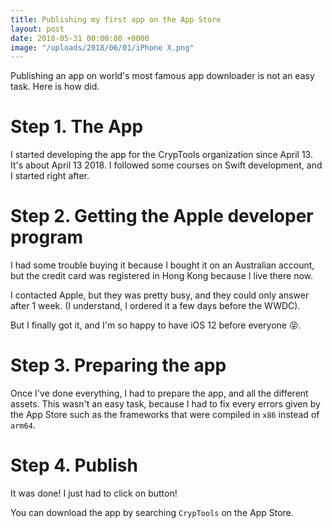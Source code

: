 ```yaml
---
title: Publishing my first app on the App Store
layout: post
date: 2018-05-31 00:00:00 +0000
image: "/uploads/2018/06/01/iPhone X.png"
---
```

Publishing an app on world's most famous app downloader is not an easy task. Here is how did.

# Step 1. The App

I started developing the app for the CrypTools organization since April 13. It's about <span class="ago">April 13 2018</span>. I followed some courses on Swift development, and I started right after.

# Step 2. Getting the Apple developer program

I had some trouble buying it because I bought it on an Australian account, but the credit card was registered in Hong Kong because I live there now.

I contacted Apple, but they was pretty busy, and they could only answer after 1 week. (I understand, I ordered it a few days before the WWDC).

But I finally got it, and I'm so happy to have iOS 12 before everyone 😝.

# Step 3. Preparing the app

Once I've done everything, I had to prepare the app, and all the different assets. This wasn't an easy task, because I had to fix every errors given by the App Store such as the frameworks that were compiled in `x86` instead of `arm64`.

# Step 4. Publish

It was done! I just had to click on button!

You can download the app by searching `CrypTools` on the App Store.